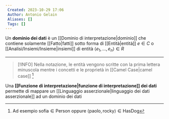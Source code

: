 ```yaml
---
 Created: 2023-10-29 17:06
 Author: Antonio Gelain
 Aliases: []
 Tags: []
---
```


Un **dominio dei dati** è un [[Dominio di interpretazione|dominio]] che contiene solamente [[Fatto|fatti]] sotto forma di [[Entità|entità]] $e \in C$ o [[Analisi/Insiemi/Insieme|insiemi]] di entità $\langle e_{1}, ..., e_{n} \rangle \in R$

---

> [!INFO] Nella notazione, le entità vengono scritte con la prima lettera minuscola mentre i concetti e le proprietà in [[Camel Case|camel case]] [^1]

[^1]: Ad esempio $\text{sofia} \in \text{Person}$ oppure $\langle \text{paolo}, \text{rocky} \rangle \in \text{HasDog}$

Una **[[Funzione di interpretazione|funzione di interpretazione]] dei dati** permette di mappare un [[Linguaggio asserzionale|linguaggio dei dati asserzionale]] ad un dominio dei dati